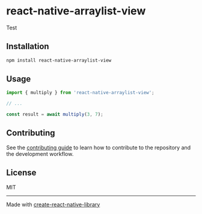 # react-native-arraylist-view

Test

## Installation

```sh
npm install react-native-arraylist-view
```

## Usage

```js
import { multiply } from 'react-native-arraylist-view';

// ...

const result = await multiply(3, 7);
```

## Contributing

See the [contributing guide](CONTRIBUTING.md) to learn how to contribute to the repository and the development workflow.

## License

MIT

---

Made with [create-react-native-library](https://github.com/callstack/react-native-builder-bob)
